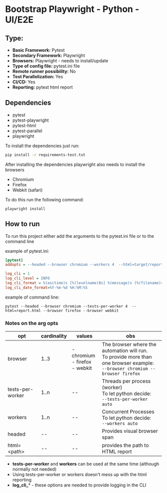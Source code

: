 # Bootstrap Playwright - Python - UI/E2E 

## Type:

- **Basic Framework:** Pytest
- **Secondary Framework:** Playwright
- **Browsers:** Playwright - needs to install/update 
- **Type of config file:** pytest.ini file
- **Remote runner possibility:** No
- **Test Parallelization:** Yes
- **CI/CD:** Yes
- **Reporting:** pytest html report

## Dependencies

- pytest
- pytest-playwright
- pytest-html
- pytest-parallel
- playwright

To install the dependencies just run:

```sh
pip install -r requirements-test.txt
```

After installing the dependencies playwright also needs to install the browsers
- Chromium
- Firefox
- Webkit (safari)

To do this run the following command:

```shell
playwright install
```

## How to run

To run this project either add the arguments to the pytest.ini file or to the command line

example of pytest.ini:

```ini
[pytest]
addopts = --headed --browser chromium --workers 4  --html=target/reports/report.html --browser firefox --browser webkit

log_cli = 1
log_cli_level = INFO
log_cli_format = %(asctime)s [%(levelname)8s] %(message)s (%(filename)s:%(lineno)s)
log_cli_date_format=%Y-%m-%d %H:%M:%S
```

example of command line:

```shell
pytest --headed --browser chromium --tests-per-worker 4  --html=report.html --browser firefox --browser webkit
```

### Notes on the arg opts

| opt              | cardinality | values                              | obs                                                                                                                               |
|------------------|-------------|-------------------------------------|-----------------------------------------------------------------------------------------------------------------------------------|
| browser          | 1..3        | - chromium<br>- firefox<br>- webkit | The browser where the automation will run.<br>To provide more than one browser example:<br>`--browser chromium --browser firefox` |
| tests-per-worker | 1..n        | --                                  | Threads per process (worker)<br>To let python decide:<br>`--tests-per-worker auto`                                                |
| workers          | 1..n        | --                                  | Concurrent Processes<br>To let python decide:<br>`--workers auto`                                                                 |
| headed           | --          | --                                  | Provides visual browser span                                                                                                      |
| html=\<path\>    | --          | --                                  | provides the path to HTML report                                                                                                  |


- **tests-per-worker** and **workers** can be used at the same time (although normally not needed)
- Using tests-per-worker or workers doesn't mess up with the html reporting
- **log_cli_*** - these options are needed to provide logging in the CLI

